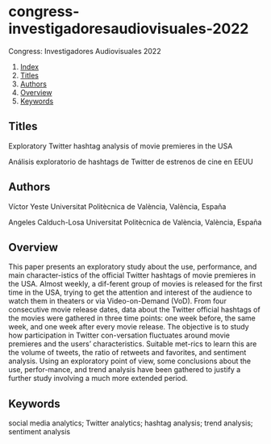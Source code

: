 # congress-investigadoresaudiovisuales-2022

Congress: Investigadores Audiovisuales 2022

1. [Index](#congress-investigadoresaudiovisuales-2022)
2. [Titles](#titles)
2. [Authors](#authors)
2. [Overview](#overview)
2. [Keywords](#keywords)

## Titles

Exploratory Twitter hashtag analysis of movie premieres in the USA

Análisis exploratorio de hashtags de Twitter de estrenos de cine en EEUU

## Authors

Víctor Yeste
Universitat Politècnica de València, València, España

Angeles Calduch-Losa
Universitat Politècnica de València, València, España


## Overview

This paper presents an exploratory study about the use, performance, and main character-istics of the official Twitter hashtags of movie premieres in the USA. Almost weekly, a dif-ferent group of movies is released for the first time in the USA, trying to get the attention and interest of the audience to watch them in theaters or via Video-on-Demand (VoD). From four consecutive movie release dates, data about the Twitter official hashtags of the movies were gathered in three time points: one week before, the same week, and one week after every movie release. The objective is to study how participation in Twitter con-versation fluctuates around movie premieres and the users’ characteristics. Suitable met-rics to learn this are the volume of tweets, the ratio of retweets and favorites, and sentiment analysis. Using an exploratory point of view, some conclusions about the use, perfor-mance, and trend analysis have been gathered to justify a further study involving a much more extended period.

## Keywords

social media analytics; Twitter analytics; hashtag analysis; trend analysis; sentiment analysis
